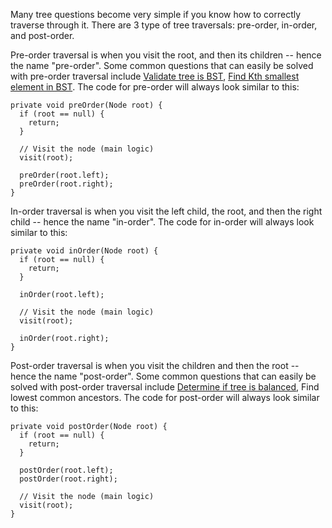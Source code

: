 Many tree questions become very simple if you know how to correctly traverse through it. There are 3 type of tree traversals: pre-order, in-order, and post-order.

Pre-order traversal is when you visit the root, and then its children -- hence the name "pre-order". Some common questions that can easily be solved with pre-order traversal include [Validate tree is BST](https://github.com/wonjoolee95/adapt-or-die/blob/master/tree/IsValidBST.java), [Find Kth smallest element in BST](https://github.com/wonjoolee95/adapt-or-die/blob/master/tree/KthSmallest.java). The code for pre-order will always look similar to this:
```
private void preOrder(Node root) {
  if (root == null) {
    return;
  }
  
  // Visit the node (main logic)
  visit(root);
  
  preOrder(root.left);
  preOrder(root.right);
}
```

In-order traversal is when you visit the left child, the root, and then the right child -- hence the name "in-order". The code for in-order will always look similar to this:
```
private void inOrder(Node root) {
  if (root == null) {
    return;
  }
  
  inOrder(root.left);
  
  // Visit the node (main logic)
  visit(root);
  
  inOrder(root.right);
}
```

Post-order traversal is when you visit the children and then the root -- hence the name "post-order". Some common questions that can easily be solved with post-order traversal include [Determine if tree is balanced](https://github.com/wonjoolee95/adapt-or-die/blob/master/tree/IsBalanced.java), Find lowest common ancestors. The code for post-order will always look similar to this:
```
private void postOrder(Node root) {
  if (root == null) {
    return;
  }
  
  postOrder(root.left); 
  postOrder(root.right);
  
  // Visit the node (main logic)
  visit(root);
}
```
